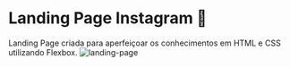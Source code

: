 # Landing Page Instagram 📕 
Landing Page criada para aperfeiçoar os conhecimentos em HTML e CSS utilizando Flexbox.
![landing-page](https://user-images.githubusercontent.com/102837731/175653375-9cc33c79-6fdb-45b5-9380-367b5d71a66d.png)


